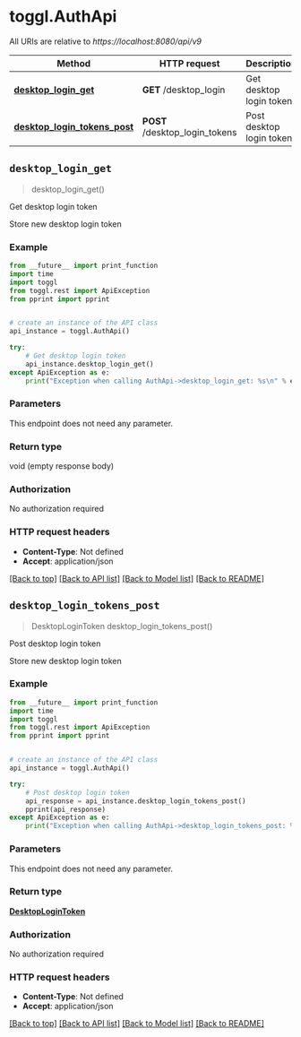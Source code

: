 # toggl.AuthApi

All URIs are relative to *https://localhost:8080/api/v9*

Method | HTTP request | Description
------------- | ------------- | -------------
[**desktop_login_get**](AuthApi.md#desktop_login_get) | **GET** /desktop_login | Get desktop login token
[**desktop_login_tokens_post**](AuthApi.md#desktop_login_tokens_post) | **POST** /desktop_login_tokens | Post desktop login token


## `desktop_login_get`
> desktop_login_get()

Get desktop login token

Store new desktop login token

### Example

```python
from __future__ import print_function
import time
import toggl
from toggl.rest import ApiException
from pprint import pprint


# create an instance of the API class
api_instance = toggl.AuthApi()

try:
    # Get desktop login token
    api_instance.desktop_login_get()
except ApiException as e:
    print("Exception when calling AuthApi->desktop_login_get: %s\n" % e)
```

### Parameters

This endpoint does not need any parameter.

### Return type

void (empty response body)

### Authorization

No authorization required

### HTTP request headers

 - **Content-Type**: Not defined
 - **Accept**: application/json

[[Back to top]](#) [[Back to API list]](../README.md#documentation-for-api-endpoints) [[Back to Model list]](../README.md#documentation-for-models) [[Back to README]](../README.md)

## `desktop_login_tokens_post`
> DesktopLoginToken desktop_login_tokens_post()

Post desktop login token

Store new desktop login token

### Example

```python
from __future__ import print_function
import time
import toggl
from toggl.rest import ApiException
from pprint import pprint


# create an instance of the API class
api_instance = toggl.AuthApi()

try:
    # Post desktop login token
    api_response = api_instance.desktop_login_tokens_post()
    pprint(api_response)
except ApiException as e:
    print("Exception when calling AuthApi->desktop_login_tokens_post: %s\n" % e)
```

### Parameters

This endpoint does not need any parameter.

### Return type

[**DesktopLoginToken**](DesktopLoginToken.md)

### Authorization

No authorization required

### HTTP request headers

 - **Content-Type**: Not defined
 - **Accept**: application/json

[[Back to top]](#) [[Back to API list]](../README.md#documentation-for-api-endpoints) [[Back to Model list]](../README.md#documentation-for-models) [[Back to README]](../README.md)

